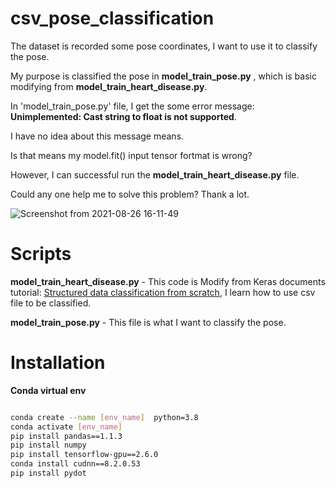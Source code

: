 # csv_pose_classification
The dataset is recorded some pose coordinates, I want to use it to classify the pose. 

My purpose is classified the pose in **model_train_pose.py** , which is basic modifying from **model_train_heart_disease.py**.  

In 'model_train_pose.py' file, I get the some error message: **Unimplemented: Cast string to float is not supported**.  

I have no idea about this message means.  

Is that means my model.fit() input tensor fortmat is wrong?  

However, I can successful run the **model_train_heart_disease.py** file.  

Could any one help me to solve this problem? Thank a lot. 

![Screenshot from 2021-08-26 16-11-49](https://user-images.githubusercontent.com/19554347/130926531-8b5709cf-4b97-45bb-8ddd-44420b3adc96.png)

# Scripts 
**model_train_heart_disease.py** - This code is Modify from Keras documents tutorial: [Structured data classification from scratch](https://keras.io/examples/structured_data/structured_data_classification_from_scratch/), I learn how to use csv file to be classified.

**model_train_pose.py** - This file is what I want to classify the pose.

# Installation

**Conda virtual env**

```bash

conda create --name [env_name]  python=3.8
conda activate [env_name]
pip install pandas==1.1.3
pip install numpy
pip install tensorflow-gpu==2.6.0
conda install cudnn==8.2.0.53
pip install pydot
```
